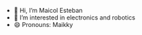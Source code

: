 - 👋 Hi, I’m Maicol Esteban
- 👀 I’m interested in electronics and robotics
- 😄 Pronouns: Maikky

<!---
megs-elausa/megs-elausa is a ✨ special ✨ repository because its `README.md` (this file) appears on your GitHub profile.
You can click the Preview link to take a look at your changes.
--->
